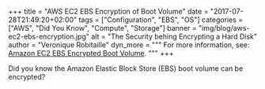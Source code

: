 +++
title = "AWS EC2 EBS Encryption of Boot Volume"
date = "2017-07-28T21:49:20+02:00"
tags = ["Configuration", "EBS", "OS"]
categories = ["AWS", "Did You Know", "Compute", "Storage"]
banner = "img/blog/aws-ec2-ebs-encryption.jpg"
alt = "The Security behing Encrypting a Hard Disk"
author = "Veronique Robitaille"
dyn_more = """
For more information, see: <a href="https://aws.amazon.com/blogs/aws/new-encrypted-ebs-boot-volumes/" target="_blank">Amazon EC2 EBS Encrypted Boot Volume</a>.
"""
+++

Did you know the Amazon Elastic Block Store (EBS) boot volume can be encrypted?
